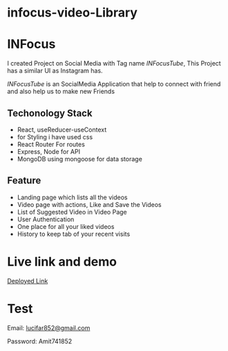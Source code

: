 # infocus-video-Library

# INFocus 

I created Project on Social Media with Tag name   _INFocusTube_, This Project has a similar  UI as Instagram has.

_INFocusTube_ is an SocialMedia Application that help to connect with friend and also help us to make new Friends

## Techonology Stack
- React, useReducer-useContext
- for Styling i have used css
- React Router For routes
- Express, Node for API
- MongoDB using mongoose for data storage

## Feature
- Landing page which lists all the videos
- Video page with actions, Like and Save the Videos
- List of Suggested Video in Video Page
- User Authentication
- One place for all your liked videos
- History to keep tab of your recent visits

# Live link and demo
[Deployed Link](https://inficus-social-app.herokuapp.com "APP")


# Test 
Email: lucifar852@gmail.com 

Password: Amit741852

  


